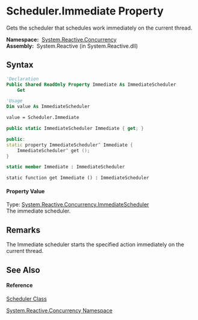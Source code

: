# Scheduler.Immediate Property

Gets the scheduler that schedules work immediately on the current thread.

**Namespace:**  [System.Reactive.Concurrency](System.Reactive.Concurrency\System.Reactive.Concurrency.md)  
**Assembly:**  System.Reactive (in System.Reactive.dll)

## Syntax

```vb
'Declaration
Public Shared ReadOnly Property Immediate As ImmediateScheduler
    Get
```

```vb
'Usage
Dim value As ImmediateScheduler

value = Scheduler.Immediate
```

```csharp
public static ImmediateScheduler Immediate { get; }
```

```c++
public:
static property ImmediateScheduler^ Immediate {
    ImmediateScheduler^ get ();
}
```

```fsharp
static member Immediate : ImmediateScheduler
```

```jscript
static function get Immediate () : ImmediateScheduler
```

#### Property Value

Type: [System.Reactive.Concurrency.ImmediateScheduler](ImmediateScheduler\ImmediateScheduler.md)  
The immediate scheduler.

## Remarks

The Immediate scheduler starts the specified action immediately on the current thread.

## See Also

#### Reference

[Scheduler Class](Scheduler\Scheduler.md)

[System.Reactive.Concurrency Namespace](System.Reactive.Concurrency\System.Reactive.Concurrency.md)






